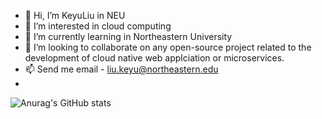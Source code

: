 - 👋 Hi, I’m KeyuLiu in NEU
- 👀 I’m interested in cloud computing
- 🌱 I’m currently learning in Northeastern University
- 💞️ I’m looking to collaborate on any open-source project related to the development of cloud native web applciation or microservices.
- 📫 Send me email - liu.keyu@northeastern.edu
- 
![Anurag's GitHub stats](https://github-readme-stats.vercel.app/api?count_private=true&username=KeyuLiu-NEU&hide=tstars,issues&show_icons=true&theme=synthwave)
<!---
KeyuLiu-NEU/KeyuLiu-NEU is a ✨ special ✨ repository because its `README.md` (this file) appears on your GitHub profile.
You can click the Preview link to take a look at your changes.
--->
